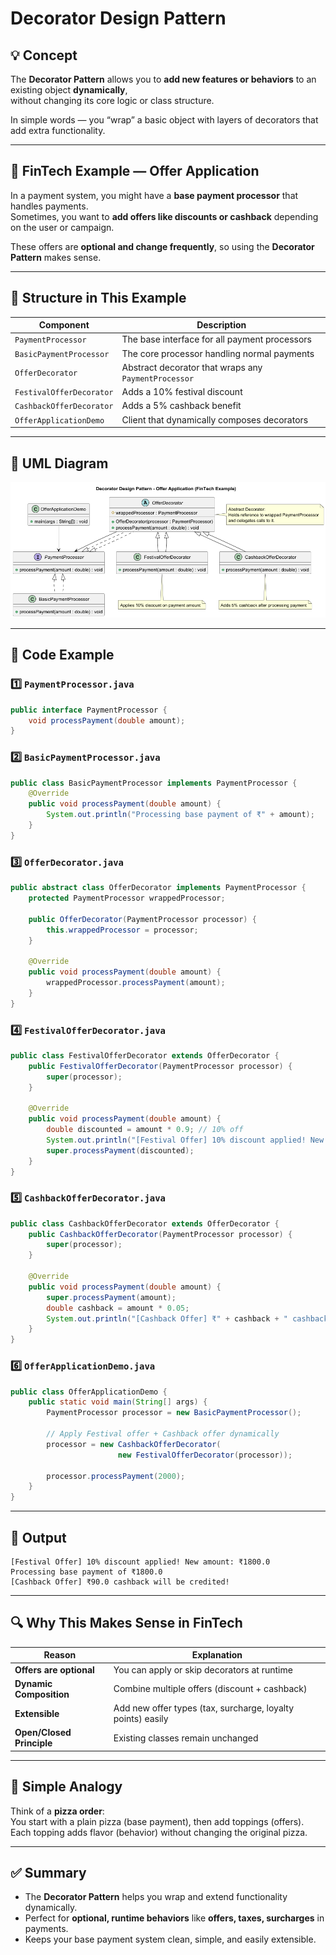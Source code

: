 # Decorator Design Pattern

## 💡 Concept
The **Decorator Pattern** allows you to **add new features or behaviors** to an existing object **dynamically**,  
without changing its core logic or class structure.

In simple words — you “wrap” a basic object with layers of decorators that add extra functionality.

---

## 🏦 FinTech Example — Offer Application
In a payment system, you might have a **base payment processor** that handles payments.  
Sometimes, you want to **add offers like discounts or cashback** depending on the user or campaign.

These offers are **optional and change frequently**, so using the **Decorator Pattern** makes sense.

---

## 🧩 Structure in This Example

| Component | Description |
|------------|--------------|
| `PaymentProcessor` | The base interface for all payment processors |
| `BasicPaymentProcessor` | The core processor handling normal payments |
| `OfferDecorator` | Abstract decorator that wraps any `PaymentProcessor` |
| `FestivalOfferDecorator` | Adds a 10% festival discount |
| `CashbackOfferDecorator` | Adds a 5% cashback benefit |
| `OfferApplicationDemo` | Client that dynamically composes decorators |

---

## 📘 UML Diagram
![UML](decorator-Decorator_Design_Pattern___Offer_Application__FinTech_Example_.png)

---

## 🔹 Code Example

### 1️⃣ `PaymentProcessor.java`
```java
public interface PaymentProcessor {
    void processPayment(double amount);
}
```

### 2️⃣ `BasicPaymentProcessor.java`
```java
public class BasicPaymentProcessor implements PaymentProcessor {
    @Override
    public void processPayment(double amount) {
        System.out.println("Processing base payment of ₹" + amount);
    }
}
```

### 3️⃣ `OfferDecorator.java`
```java
public abstract class OfferDecorator implements PaymentProcessor {
    protected PaymentProcessor wrappedProcessor;

    public OfferDecorator(PaymentProcessor processor) {
        this.wrappedProcessor = processor;
    }

    @Override
    public void processPayment(double amount) {
        wrappedProcessor.processPayment(amount);
    }
}
```

### 4️⃣ `FestivalOfferDecorator.java`
```java
public class FestivalOfferDecorator extends OfferDecorator {
    public FestivalOfferDecorator(PaymentProcessor processor) {
        super(processor);
    }

    @Override
    public void processPayment(double amount) {
        double discounted = amount * 0.9; // 10% off
        System.out.println("[Festival Offer] 10% discount applied! New amount: ₹" + discounted);
        super.processPayment(discounted);
    }
}
```

### 5️⃣ `CashbackOfferDecorator.java`
```java
public class CashbackOfferDecorator extends OfferDecorator {
    public CashbackOfferDecorator(PaymentProcessor processor) {
        super(processor);
    }

    @Override
    public void processPayment(double amount) {
        super.processPayment(amount);
        double cashback = amount * 0.05;
        System.out.println("[Cashback Offer] ₹" + cashback + " cashback will be credited!");
    }
}
```

### 6️⃣ `OfferApplicationDemo.java`
```java
public class OfferApplicationDemo {
    public static void main(String[] args) {
        PaymentProcessor processor = new BasicPaymentProcessor();

        // Apply Festival offer + Cashback offer dynamically
        processor = new CashbackOfferDecorator(
                        new FestivalOfferDecorator(processor));

        processor.processPayment(2000);
    }
}
```

---

## 🧾 Output
```
[Festival Offer] 10% discount applied! New amount: ₹1800.0
Processing base payment of ₹1800.0
[Cashback Offer] ₹90.0 cashback will be credited!
```

---

## 🔍 Why This Makes Sense in FinTech
| Reason | Explanation |
|--------|--------------|
| **Offers are optional** | You can apply or skip decorators at runtime |
| **Dynamic Composition** | Combine multiple offers (discount + cashback) |
| **Extensible** | Add new offer types (tax, surcharge, loyalty points) easily |
| **Open/Closed Principle** | Existing classes remain unchanged |

---

## 🧠 Simple Analogy
Think of a **pizza order**:  
You start with a plain pizza (base payment), then add toppings (offers).  
Each topping adds flavor (behavior) without changing the original pizza.

---

## ✅ Summary
- The **Decorator Pattern** helps you wrap and extend functionality dynamically.  
- Perfect for **optional, runtime behaviors** like **offers, taxes, surcharges** in payments.  
- Keeps your base payment system clean, simple, and easily extensible.

